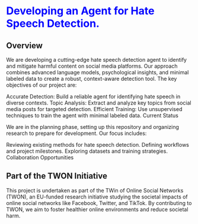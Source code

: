 <h1 style="color:blue;">Developing an Agent for Hate Speech Detection.</h1>


<h2>Overview</h2>

We are developing a cutting-edge hate speech detection agent to identify and mitigate harmful content on social media platforms. Our approach combines advanced language models, psychological insights, and minimal labeled data to create a robust, context-aware detection tool. The key objectives of our project are:

Accurate Detection: Build a reliable agent for identifying hate speech in diverse contexts.
Topic Analysis: Extract and analyze key topics from social media posts for targeted detection.
Efficient Training: Use unsupervised techniques to train the agent with minimal labeled data.
Current Status

We are in the planning phase, setting up this repository and organizing research to prepare for development. Our focus includes:

Reviewing existing methods for hate speech detection.
Defining workflows and project milestones.
Exploring datasets and training strategies.
Collaboration Opportunities


<h2>Part of the TWON Initiative</h2>

This project is undertaken as part of the TWin of Online Social Networks (TWON), an EU-funded research initiative studying the societal impacts of online social networks like Facebook, Twitter, and TikTok. By contributing to TWON, we aim to foster healthier online environments and reduce societal harm.
